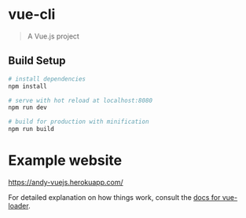# vue-cli

> A Vue.js project

## Build Setup

``` bash
# install dependencies
npm install

# serve with hot reload at localhost:8080
npm run dev

# build for production with minification
npm run build
```

# Example website
https://andy-vuejs.herokuapp.com/

For detailed explanation on how things work, consult the [docs for vue-loader](http://vuejs.github.io/vue-loader).
